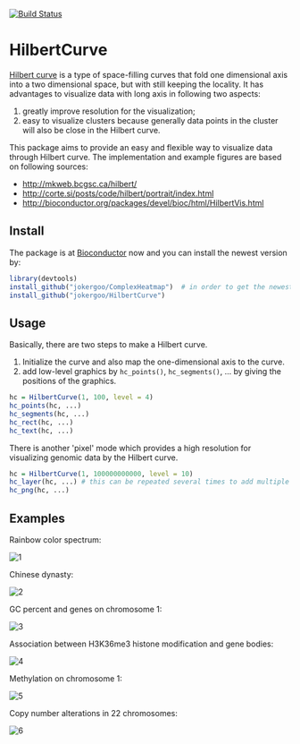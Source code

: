 [![Build Status](https://travis-ci.org/jokergoo/HilbertCurve.svg)](https://travis-ci.org/jokergoo/HilbertCurve)

# HilbertCurve

[Hilbert curve](https://en.wikipedia.org/wiki/Hilbert_curve) is a type of space-filling curves
that fold one dimensional axis into a two dimensional space, but with still keeping the locality.
It has advantages to visualize data with long axis in following two aspects:

1. greatly improve resolution for the visualization;
2. easy to visualize clusters because generally data points in the cluster will also be close in the Hilbert curve. 

This package aims to provide an easy and flexible way to visualize data through Hilbert curve.
The implementation and example figures are based on following sources:

- http://mkweb.bcgsc.ca/hilbert/
- http://corte.si/posts/code/hilbert/portrait/index.html
- http://bioconductor.org/packages/devel/bioc/html/HilbertVis.html

## Install

The package is at [Bioconductor](http://bioconductor.org/packages/devel/bioc/html/HilbertCurve.html) now
and you can install the newest version by:

```r
library(devtools)
install_github("jokergoo/ComplexHeatmap")  # in order to get the newest version of ComplexHeatmap
install_github("jokergoo/HilbertCurve")
```

## Usage

Basically, there are two steps to make a Hilbert curve.

1. Initialize the curve and also map the one-dimensional axis to the curve.
2. add low-level graphics by `hc_points()`, `hc_segments()`, ... by giving the positions of the graphics.

```r
hc = HilbertCurve(1, 100, level = 4)
hc_points(hc, ...)
hc_segments(hc, ...)
hc_rect(hc, ...)
hc_text(hc, ...)
```

There is another 'pixel' mode which provides a high resolution for visualizing genomic data by the Hilbert curve.

```r
hc = HilbertCurve(1, 100000000000, level = 10)
hc_layer(hc, ...) # this can be repeated several times to add multiple layers on the curve
hc_png(hc, ...)
```

## Examples

Rainbow color spectrum:

![1](https://cloud.githubusercontent.com/assets/449218/12678993/f184c4de-c6a1-11e5-8c8c-ed3ed938c487.png)

Chinese dynasty:

![2](https://cloud.githubusercontent.com/assets/449218/12678995/f18981cc-c6a1-11e5-8b66-6222bed67c63.png)

GC percent and genes on chromosome 1:

![3](https://cloud.githubusercontent.com/assets/449218/12678996/f18a6646-c6a1-11e5-9e0b-c99cc7a93f0e.png)

Association between H3K36me3 histone modification and gene bodies:

![4](https://cloud.githubusercontent.com/assets/449218/12678992/f1848320-c6a1-11e5-8225-e6fef169f29b.png)

Methylation on chromosome 1:

![5](https://cloud.githubusercontent.com/assets/449218/12678994/f186827e-c6a1-11e5-884a-b9135f24146e.png)

Copy number alterations in 22 chromosomes:

![6](https://cloud.githubusercontent.com/assets/449218/12678997/f18e405e-c6a1-11e5-9478-3d8fdc4bc834.png)
